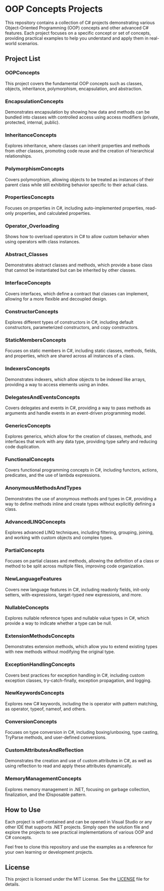 
# OOP Concepts Projects

This repository contains a collection of C# projects demonstrating various Object-Oriented Programming (OOP) concepts and other advanced C# features. Each project focuses on a specific concept or set of concepts, providing practical examples to help you understand and apply them in real-world scenarios.

## Project List

### OOPConcepts
This project covers the fundamental OOP concepts such as classes, objects, inheritance, polymorphism, encapsulation, and abstraction.

### EncapsulationConcepts
Demonstrates encapsulation by showing how data and methods can be bundled into classes with controlled access using access modifiers (private, protected, internal, public).

### InheritanceConcepts
Explores inheritance, where classes can inherit properties and methods from other classes, promoting code reuse and the creation of hierarchical relationships.

### PolymorphismConcepts
Covers polymorphism, allowing objects to be treated as instances of their parent class while still exhibiting behavior specific to their actual class.

### PropertiesConcepts
Focuses on properties in C#, including auto-implemented properties, read-only properties, and calculated properties.

### Operator_Overloading
Shows how to overload operators in C# to allow custom behavior when using operators with class instances.

### Abstract_Classes
Demonstrates abstract classes and methods, which provide a base class that cannot be instantiated but can be inherited by other classes.

### InterfaceConcepts
Covers interfaces, which define a contract that classes can implement, allowing for a more flexible and decoupled design.

### ConstructorConcepts
Explores different types of constructors in C#, including default constructors, parameterized constructors, and copy constructors.

### StaticMembersConcepts
Focuses on static members in C#, including static classes, methods, fields, and properties, which are shared across all instances of a class.

### IndexersConcepts
Demonstrates indexers, which allow objects to be indexed like arrays, providing a way to access elements using an index.

### DelegatesAndEventsConcepts
Covers delegates and events in C#, providing a way to pass methods as arguments and handle events in an event-driven programming model.

### GenericsConcepts
Explores generics, which allow for the creation of classes, methods, and interfaces that work with any data type, providing type safety and reducing code duplication.

### FunctionalConcepts
Covers functional programming concepts in C#, including functors, actions, predicates, and the use of lambda expressions.

### AnonymousMethodsAndTypes
Demonstrates the use of anonymous methods and types in C#, providing a way to define methods inline and create types without explicitly defining a class.

### AdvancedLINQConcepts
Explores advanced LINQ techniques, including filtering, grouping, joining, and working with custom objects and complex types.

### PartialConcepts
Focuses on partial classes and methods, allowing the definition of a class or method to be split across multiple files, improving code organization.

### NewLanguageFeatures
Covers new language features in C#, including readonly fields, init-only setters, with-expressions, target-typed new expressions, and more.

### NullableConcepts
Explores nullable reference types and nullable value types in C#, which provide a way to indicate whether a type can be null.

### ExtensionMethodsConcepts
Demonstrates extension methods, which allow you to extend existing types with new methods without modifying the original type.

### ExceptionHandlingConcepts
Covers best practices for exception handling in C#, including custom exception classes, try-catch-finally, exception propagation, and logging.

### NewKeywordsConcepts
Explores new C# keywords, including the is operator with pattern matching, as operator, typeof, nameof, and others.

### ConversionConcepts
Focuses on type conversion in C#, including boxing/unboxing, type casting, TryParse methods, and user-defined conversions.

### CustomAttributesAndReflection
Demonstrates the creation and use of custom attributes in C#, as well as using reflection to read and apply these attributes dynamically.

### MemoryManagementConcepts
Explores memory management in .NET, focusing on garbage collection, finalization, and the IDisposable pattern.

## How to Use

Each project is self-contained and can be opened in Visual Studio or any other IDE that supports .NET projects. Simply open the solution file and explore the projects to see practical implementations of various OOP and C# concepts.

Feel free to clone this repository and use the examples as a reference for your own learning or development projects.

## License

This project is licensed under the MIT License. See the [LICENSE](LICENSE) file for details.
